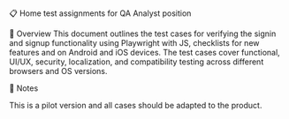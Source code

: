 📋 Home test assignments for QA Analyst position

📌 Overview
This document outlines the test cases for verifying the signin and signup functionality using Playwright with JS, checklists for new features and on Android and iOS devices. The test cases cover functional, UI/UX, security, localization, and compatibility testing across different browsers and OS versions.

📌 Notes

This is a pilot version and all cases should be adapted to the product.
